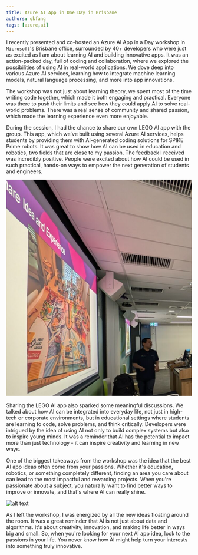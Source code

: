 ```yaml
---
title: Azure AI App in One Day in Brisbane
authors: qkfang
tags: [azure,ai]
---
```


I recently presented and co-hosted an Azure AI App in a Day workshop in `Microsoft`'s Brisbane office, surrounded by 40+ developers who were just as excited as I am about learning AI and building innovative apps. It was an action-packed day, full of coding and collaboration, where we explored the possibilities of using AI in real-world applications. We dove deep into various Azure AI services, learning how to integrate machine learning models, natural language processing, and more into app innovations.

The workshop was not just about learning theory, we spent most of the time writing code together, which made it both engaging and practical. Everyone was there to push their limits and see how they could apply AI to solve real-world problems. There was a real sense of community and shared passion, which made the learning experience even more enjoyable.

During the session, I had the chance to share our own LEGO AI app with the group. This app, which we've built using several Azure AI services, helps students by providing them with AI-generated coding solutions for SPIKE Prime robots. It was great to show how AI can be used in education and robotics, two fields that are close to my passion. The feedback I received was incredibly positive. People were excited about how AI could be used in such practical, hands-on ways to empower the next generation of students and engineers.

![alt text](images/azure-ai-app-1-day-share.png)

Sharing the LEGO AI app also sparked some meaningful discussions. We talked about how AI can be integrated into everyday life, not just in high-tech or corporate environments, but in educational settings where students are learning to code, solve problems, and think critically. Developers were intrigued by the idea of using AI not only to build complex systems but also to inspire young minds. It was a reminder that AI has the potential to impact more than just technology - it can inspire creativity and learning in new ways.

One of the biggest takeaways from the workshop was the idea that the best AI app ideas often come from your passions. Whether it's education, robotics, or something completely different, finding an area you care about can lead to the most impactful and rewarding projects. When you're passionate about a subject, you naturally want to find better ways to improve or innovate, and that's where AI can really shine.


![alt text](images/azure-ai-app-1-day.png)

As I left the workshop, I was energized by all the new ideas floating around the room. It was a great reminder that AI is not just about data and algorithms. It's about creativity, innovation, and making life better in ways big and small. So, when you're looking for your next AI app idea, look to the passions in your life. You never know how AI might help turn your interests into something truly innovative.